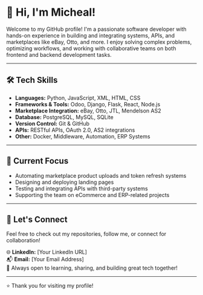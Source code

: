 # 👋 Hi, I'm Micheal!

Welcome to my GitHub profile! I'm a passionate software developer with hands-on experience in building and integrating systems, APIs, and marketplaces like eBay, Otto, and more. I enjoy solving complex problems, optimizing workflows, and working with collaborative teams on both frontend and backend development tasks.

---

## 🛠️ Tech Skills

- **Languages:** Python, JavaScript, XML, HTML, CSS
- **Frameworks & Tools:** Odoo, Django, Flask, React, Node.js
- **Marketplace Integration:** eBay, Otto, JTL, Mendelson AS2
- **Database:** PostgreSQL, MySQL, SQLite
- **Version Control:** Git & GitHub
- **APIs:** RESTful APIs, OAuth 2.0, AS2 integrations
- **Other:** Docker, Middleware, Automation, ERP Systems

---

## 📌 Current Focus

- Automating marketplace product uploads and token refresh systems
- Designing and deploying landing pages
- Testing and integrating APIs with third-party systems
- Supporting the team on eCommerce and ERP-related projects

---

## 🤝 Let's Connect

Feel free to check out my repositories, follow me, or connect for collaboration!

🌐 **LinkedIn:** [Your LinkedIn URL]  
📬 **Email:** [Your Email Address]  
🧠 Always open to learning, sharing, and building great tech together!

---

⭐ Thank you for visiting my profile!
